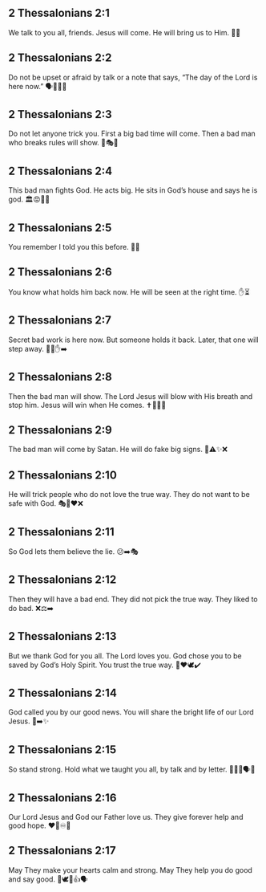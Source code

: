 ## 2 Thessalonians 2:1
We talk to you all, friends. Jesus will come. He will bring us to Him. 🙏✨
## 2 Thessalonians 2:2
Do not be upset or afraid by talk or a note that says, “The day of the Lord is here now.” 🗣️📨⏰😟
## 2 Thessalonians 2:3
Do not let anyone trick you. First a big bad time will come. Then a bad man who breaks rules will show. 🚫🎭😈
## 2 Thessalonians 2:4
This bad man fights God. He acts big. He sits in God’s house and says he is god. 🏛️😡🙅‍♂️
## 2 Thessalonians 2:5
You remember I told you this before. 🧠📘
## 2 Thessalonians 2:6
You know what holds him back now. He will be seen at the right time. ✋⏳
## 2 Thessalonians 2:7
Secret bad work is here now. But someone holds it back. Later, that one will step away. 🕵️‍♂️✋➡️
## 2 Thessalonians 2:8
Then the bad man will show. The Lord Jesus will blow with His breath and stop him. Jesus will win when He comes. ✝️💨❌✨
## 2 Thessalonians 2:9
The bad man will come by Satan. He will do fake big signs. 🐍⚠️✨❌
## 2 Thessalonians 2:10
He will trick people who do not love the true way. They do not want to be safe with God. 🎭🚫❤️❌
## 2 Thessalonians 2:11
So God lets them believe the lie. 😕➡️🎭
## 2 Thessalonians 2:12
Then they will have a bad end. They did not pick the true way. They liked to do bad. ❌⚖️➡️
## 2 Thessalonians 2:13
But we thank God for you all. The Lord loves you. God chose you to be saved by God’s Holy Spirit. You trust the true way. 🙏❤️🕊️✔️
## 2 Thessalonians 2:14
God called you by our good news. You will share the bright life of our Lord Jesus. 📣➡️✨
## 2 Thessalonians 2:15
So stand strong. Hold what we taught you all, by talk and by letter. 🧍‍♂️💪🗣️📝
## 2 Thessalonians 2:16
Our Lord Jesus and God our Father love us. They give forever help and good hope. ❤️🤝♾️🌟
## 2 Thessalonians 2:17
May They make your hearts calm and strong. May They help you do good and say good. 💖🕊️💪👍🗣️
